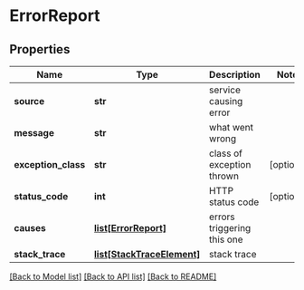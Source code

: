 # ErrorReport

## Properties
Name | Type | Description | Notes
------------ | ------------- | ------------- | -------------
**source** | **str** | service causing error | 
**message** | **str** | what went wrong | 
**exception_class** | **str** | class of exception thrown | [optional] 
**status_code** | **int** | HTTP status code | [optional] 
**causes** | [**list[ErrorReport]**](ErrorReport.md) | errors triggering this one | 
**stack_trace** | [**list[StackTraceElement]**](StackTraceElement.md) | stack trace | 

[[Back to Model list]](../README.md#documentation-for-models) [[Back to API list]](../README.md#documentation-for-api-endpoints) [[Back to README]](../README.md)


